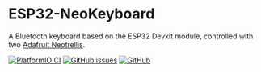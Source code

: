 # ESP32-NeoKeyboard
A Bluetooth keyboard based on the ESP32 Devkit module, controlled with two [Adafruit Neotrellis](https://www.adafruit.com/product/3954).

[![PlatformIO CI](https://img.shields.io/github/workflow/status/ArnyminerZ/ESP32-NeoKeyboard/PlatformIO%20CI?style=for-the-badge)](https://github.com/ArnyminerZ/ESP32-NeoKeyboard/actions/workflows/platformio.yml)
[![GitHub issues](https://img.shields.io/github/issues/ArnyminerZ/ESP32-NeoKeyboard?style=for-the-badge)](https://github.com/ArnyminerZ/ESP32-NeoKeyboard/issues)
[![GitHub](https://img.shields.io/github/license/ArnyminerZ/ESP32-NeoKeyboard?style=for-the-badge)](https://github.com/ArnyminerZ/ESP32-NeoKeyboard/blob/master/LICENSE)
